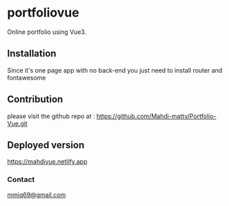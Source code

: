 # portfoliovue

Online portfolio using Vue3.

## Installation

Since it's one page app with no back-end you just need to install router and fontawesome

## Contribution

please visit the github repo at : https://github.com/Mahdi-matty/Portfolio-Vue.git

## Deployed version

https://mahdivue.netlify.app

### Contact

mmiq69@gmail.com


